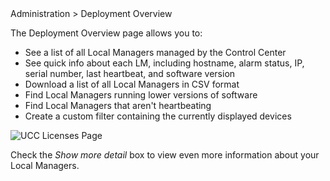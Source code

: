 <!-- 5.4 -->
<div class='ucc' />Administration > Deployment Overview</div>

The Deployment Overview page allows you to:

* See a list of all Local Managers managed by the Control Center
* See quick info about each LM, including hostname, alarm status, IP, serial number, last heartbeat, and software version
* Download a list of all Local Managers in CSV format
* Find Local Managers running lower versions of software
* Find Local Managers that aren't heartbeating
* Create a custom filter containing the currently displayed devices

![UCC Licenses Page](http://uplogix.com/support/docs/img/6.0/deployment-overview.png)

Check the *Show more detail* box to view even more information about your Local Managers.